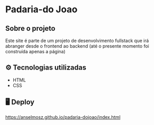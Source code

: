 # Padaria-do Joao

## Sobre o projeto
Este site é parte de um projeto de desenvolvimento fullstack que irá abranger desde o frontend ao backend (até o presente momento foi construída apenas a página)

## ⚙ Tecnologias utilizadas
- HTML
- CSS

## 🖥 Deploy
https://anselmosz.github.io/padaria-dojoao/index.html
